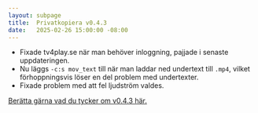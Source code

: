 ```yaml
---
layout: subpage
title:  Privatkopiera v0.4.3
date:   2025-02-26 15:00:00 -08:00
---
```


- Fixade tv4play.se när man behöver inloggning, pajjade i senaste uppdateringen.
- Nu läggs `-c:s mov_text` till när man laddar ned undertext till `.mp4`, vilket förhoppningsvis löser en del problem med undertexter.
- Fixade problem med att fel ljudström valdes.

[Berätta gärna vad du tycker om v0.4.3 här.](https://github.com/stefansundin/privatkopiera/discussions/248)
